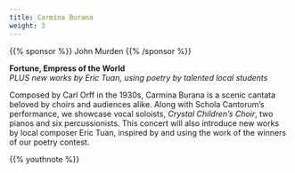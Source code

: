 ```yaml
---
title: Carmina Burana
weight: 3
---
```


{{% sponsor %}} John Murden {{% /sponsor %}}

**Fortune, Empress of the World**  
_PLUS new works by Eric Tuan, using poetry by talented local students_

Composed by Carl Orff in the 1930s, Carmina Burana is a scenic cantata beloved
by choirs and audiences alike.  Along with Schola Cantorum’s performance, we
showcase vocal soloists, _Crystal Children’s Choir_, two pianos and six
percussionists.  This concert will also introduce new works by local composer
Eric Tuan, inspired by and using the work of the winners of our poetry contest.

{{% youthnote %}}
